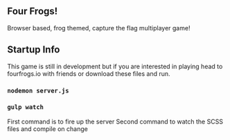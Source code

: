 ## Four Frogs!
Browser based, frog themed, capture the flag multiplayer game!

## Startup Info
This game is still in development but if you are interested in playing head to fourfrogs.io with friends or download these files and run.
 
### `nodemon server.js`
### `gulp watch`

First command is to fire up the server
Second command to watch the SCSS files and compile on change